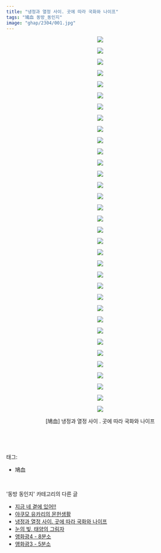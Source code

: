 ```yaml
---
title: "냉정과 열정 사이. 곳에 따라 국화와 나이프"
tags: "鳩血 동방_동인지"
image: "ghap/2304/001.jpg"
---
```

<div class="article">
<p style="text-align: center; clear: none; float: none;"><img src="{{ site.nasurl }}/ghap/2304/001.jpg"/></p>
<p style="text-align: center; clear: none; float: none;"><img src="{{ site.nasurl }}/ghap/2304/002.jpg"/></p>
<p style="text-align: center; clear: none; float: none;"><img src="{{ site.nasurl }}/ghap/2304/003.jpg"/></p>
<p style="text-align: center; clear: none; float: none;"><img src="{{ site.nasurl }}/ghap/2304/004.jpg"/></p>
<p style="text-align: center; clear: none; float: none;"><img src="{{ site.nasurl }}/ghap/2304/005.jpg"/></p>
<p style="text-align: center; clear: none; float: none;"><img src="{{ site.nasurl }}/ghap/2304/006.jpg"/></p>
<p style="text-align: center; clear: none; float: none;"><img src="{{ site.nasurl }}/ghap/2304/007.jpg"/></p>
<p style="text-align: center; clear: none; float: none;"><img src="{{ site.nasurl }}/ghap/2304/008.jpg"/></p>
<p style="text-align: center; clear: none; float: none;"><img src="{{ site.nasurl }}/ghap/2304/009.jpg"/></p>
<p style="text-align: center; clear: none; float: none;"><img src="{{ site.nasurl }}/ghap/2304/010.jpg"/></p>
<p style="text-align: center; clear: none; float: none;"><img src="{{ site.nasurl }}/ghap/2304/011.jpg"/></p>
<p style="text-align: center; clear: none; float: none;"><img src="{{ site.nasurl }}/ghap/2304/012.jpg"/></p>
<p style="text-align: center; clear: none; float: none;"><img src="{{ site.nasurl }}/ghap/2304/013.jpg"/></p>
<p style="text-align: center; clear: none; float: none;"><img src="{{ site.nasurl }}/ghap/2304/014.jpg"/></p>
<p style="text-align: center; clear: none; float: none;"><img src="{{ site.nasurl }}/ghap/2304/015.jpg"/></p>
<p style="text-align: center; clear: none; float: none;"><img src="{{ site.nasurl }}/ghap/2304/016.jpg"/></p>
<p style="text-align: center; clear: none; float: none;"><img src="{{ site.nasurl }}/ghap/2304/017.jpg"/></p>
<p style="text-align: center; clear: none; float: none;"><img src="{{ site.nasurl }}/ghap/2304/018.jpg"/></p>
<p style="text-align: center; clear: none; float: none;"><img src="{{ site.nasurl }}/ghap/2304/019.jpg"/></p>
<p style="text-align: center; clear: none; float: none;"><img src="{{ site.nasurl }}/ghap/2304/020.jpg"/></p>
<p style="text-align: center; clear: none; float: none;"><img src="{{ site.nasurl }}/ghap/2304/021.jpg"/></p>
<p style="text-align: center; clear: none; float: none;"><img src="{{ site.nasurl }}/ghap/2304/022.jpg"/></p>
<p style="text-align: center; clear: none; float: none;"><img src="{{ site.nasurl }}/ghap/2304/023.jpg"/></p>
<p style="text-align: center; clear: none; float: none;"><img src="{{ site.nasurl }}/ghap/2304/024.jpg"/></p>
<p style="text-align: center; clear: none; float: none;"><img src="{{ site.nasurl }}/ghap/2304/025.jpg"/></p>
<p style="text-align: center; clear: none; float: none;"><img src="{{ site.nasurl }}/ghap/2304/026.jpg"/></p>
<p style="text-align: center; clear: none; float: none;"><img src="{{ site.nasurl }}/ghap/2304/027.jpg"/></p>
<p style="text-align: center; clear: none; float: none;"><img src="{{ site.nasurl }}/ghap/2304/028.jpg"/></p>
<p style="text-align: center; clear: none; float: none;"><img src="{{ site.nasurl }}/ghap/2304/029.jpg"/></p>
<p style="text-align: center; clear: none; float: none;"><img src="{{ site.nasurl }}/ghap/2304/030.jpg"/></p>
<p style="text-align: center; clear: none; float: none;"><img src="{{ site.nasurl }}/ghap/2304/031.jpg"/></p>
<p style="text-align: center; clear: none; float: none;"><img src="{{ site.nasurl }}/ghap/2304/032.jpg"/></p>
<p style="text-align: center; clear: none; float: none;"><img src="{{ site.nasurl }}/ghap/2304/033.jpg"/></p>
<p style="text-align: center; clear: none; float: none;"><img src="{{ site.nasurl }}/ghap/2304/034.jpg"/></p>
<p style="text-align: center; clear: none; float: none;">[鳩血] 냉정과 열정 사이 . 곳에 따라 국화와 나이프</p>
<p><br/></p>
</div><br/>
<div class="tagTrail">
<p>태그: </p>
<ul>
<li>鳩血</li>
</ul>
</div><br/>
<div class="another">
<p>'동방 동인지' 카테고리의 다른 글</p>
<ul>
<li><a href="/2016-09-23-ghap_2306">지금 네 곁에 있어!!</a></li>
<li><a href="/2016-09-23-ghap_2305">야쿠모 유카리의 몬헌생활</a></li>
<li><a href="/2016-09-23-ghap_2304">냉정과 열정 사이. 곳에 따라 국화와 나이프</a></li>
<li><a href="/2016-09-23-ghap_2303">눈의 빛, 태양의 그림자</a></li>
<li><a href="/2016-09-23-ghap_2301">앵화광4 - 8분소</a></li>
<li><a href="/2016-09-23-ghap_2300">앵화광3 - 5분소</a></li>
</ul>
</div><br/>
<div class="cb_module cb_fluid">
<div class="cb_wrt cb_profile">
</div><!-- commentList close -->
</div><br/>
